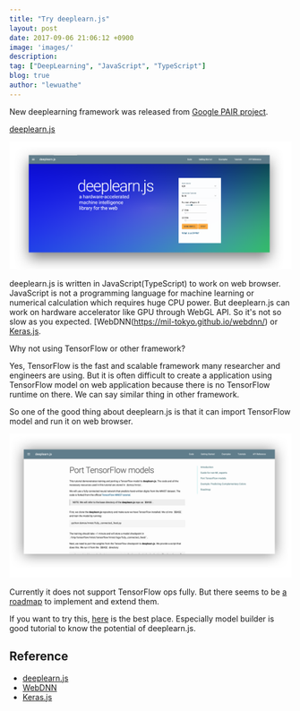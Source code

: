 ```yaml
---
title: "Try deeplearn.js"
layout: post
date: 2017-09-06 21:06:12 +0900
image: 'images/'
description:
tag: ["DeepLearning", "JavaScript", "TypeScript"]
blog: true
author: "lewuathe"
---
```


New deeplearning framework was released from [Google PAIR project](https://pair-code.github.io/).

[deeplearn.js](https://pair-code.github.io/deeplearnjs/)

![deeplearn](images/posts/2017-09-06-try-deeplearn-js/deeplearnjs.png)

deeplearn.js is written in JavaScript(TypeScript) to work on web browser. JavaScript is not a programming
language for machine learning or numerical calculation which requires huge CPU power. But deeplearn.js can
work on hardware accelerator like GPU through WebGL API. So it's not so slow as you expected. [WebDNN(https://mil-tokyo.github.io/webdnn/) or [Keras.js](https://transcranial.github.io/keras-js/#/).

Why not using TensorFlow or other framework?

Yes, TensorFlow is the fast and scalable framework many researcher and engineers are using. But it is often
difficult to create a application using TensorFlow model on web application because there is no TensorFlow
runtime on there. We can say similar thing in other framework.

So one of the good thing about deeplearn.js is that it can import TensorFlow model and run it on web browser.

[![](images/posts/2017-09-06-try-deeplearn-js/tensorflow-import.png)](https://pair-code.github.io/deeplearnjs/demos/mnist/mnist.html)

Currently it does not support TensorFlow ops fully. But there seems to be [a roadmap](https://pair-code.github.io/deeplearnjs/docs/roadmap.html) to implement and extend them.

If you want to try this, [here](https://pair-code.github.io/deeplearnjs/index.html#demos) is the best place.
Especially model builder is good tutorial to know the potential of deeplearn.js.

## Reference

* [deeplearn.js](https://pair-code.github.io/deeplearnjs/)
* [WebDNN](https://mil-tokyo.github.io/webdnn/)
* [Keras.js](https://transcranial.github.io/keras-js/#/)
